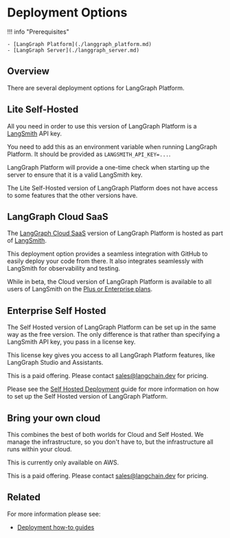 # Deployment Options

!!! info "Prerequisites"

    - [LangGraph Platform](./langgraph_platform.md)
    - [LangGraph Server](./langgraph_server.md)

## Overview

There are several deployment options for LangGraph Platform.

## Lite Self-Hosted

All you need in order to use this version of LangGraph Platform is a [LangSmith](https://smith.langchain.com/) API key.

You need to add this as an environment variable when running LangGraph Platform. It should be provided as `LANGSMITH_API_KEY=...`.

LangGraph Platform will provide a one-time check when starting up the server to ensure that it is a valid LangSmith key.

The Lite Self-Hosted version of LangGraph Platform does not have access to some features that the other versions have.

## LangGraph Cloud SaaS

The [LangGraph Cloud SaaS](./langgraph_cloud.md) version of LangGraph Platform is hosted as part of [LangSmith](https://smith.langchain.com/).

This deployment option provides a seamless integration with GitHub to easily deploy your code from there.
It also integrates seamlessly with LangSmith for observability and testing.

While in beta, the Cloud version of LangGraph Platform is available to all users of LangSmith on the [Plus or Enterprise plans](https://docs.smith.langchain.com/administration/pricing).

## Enterprise Self Hosted

The Self Hosted version of LangGraph Platform can be set up in the same way as the free version.
The only difference is that rather than specifying a LangSmith API key, you pass in a license key.

This license key gives you access to all LangGraph Platform features, like LangGraph Studio and Assistants.

This is a paid offering. Please contact sales@langchain.dev for pricing.

Please see the [Self Hosted Deployment](../how-tos/deployment/self_hosted.md) guide for more information on how to set up the Self Hosted version of LangGraph Platform.

## Bring your own cloud

This combines the best of both worlds for Cloud and Self Hosted.
We manage the infrastructure, so you don't have to, but the infrastructure all runs within your cloud.

This is currently only available on AWS.

This is a paid offering. Please contact sales@langchain.dev for pricing.

## Related

For more information please see:

*  [Deployment how-to guides](../../how-tos/#deployment)
